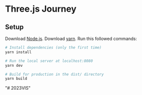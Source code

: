 # Three.js Journey

## Setup
Download [Node.js](https://nodejs.org/en/download/).
Download [yarn](https://classic.yarnpkg.com/lang/en/docs/install/#windows-stable).
Run this followed commands:

``` bash
# Install dependencies (only the first time)
yarn install

# Run the local server at localhost:8080
yarn dev

# Build for production in the dist/ directory
yarn build
```
"# 2023VIS" 
